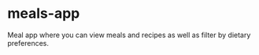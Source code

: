 # meals-app
Meal app where you can view meals and recipes as well as filter by dietary preferences.
